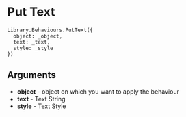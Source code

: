 # Put Text

```
Library.Behaviours.PutText({
  object: _object,
  text: _text,
  style: _style
})
```

## Arguments 

 + **object** - object on which you want to apply the behaviour
 + **text** - Text String
 + **style** - Text Style
